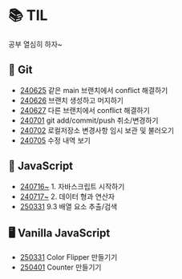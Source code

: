 # 📚 TIL

공부 열심히 하자~

## 📖 Git

- [240625](./Git/240625.md) 같은 main 브랜치에서 conflict 해결하기
- [240626](./Git/240626.md) 브랜치 생성하고 머지하기
- [240627](./Git/240627.md) 다른 브랜치에서 conflict 해결하기
- [240701](./Git/240701.md) git add/commit/push 취소/변경하기
- [240702](./Git/240702.md) 로컬저장소 변경사항 임시 보관 및 불러오기
- [240705](./Git/240705.md) 수정 내역 보기

## 📖 JavaScript

- [240716~](./JavaScript/chapter_1.md) 1. 자바스크립트 시작하기
- [240717~](./JavaScript/chapter_2.md) 2. 데이터 형과 연산자
- [250331](./JavaScript/chapter_9-3.md) 9.3 배열 요소 추출/검색

## 🖥️ Vanilla JavaScript

- [250331](https://2mini2mini.github.io/TIL/Vanilla_Js/Color_Flipper/index.html) Color Flipper 만들기기
- [250401](https://2mini2mini.github.io/TIL/Vanilla_Js/Counter/index.html) Counter 만들기기

